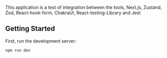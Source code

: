 This application is a test of integration between the tools, Next.js, Zustand, Zod, React-hook-form, ChakraUI, React-testing-Library and Jest

## Getting Started

First, run the development server:

```bash
npm run dev

```
